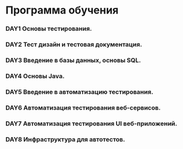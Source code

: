 # Программа обучения
### DAY1 Основы тестирования.
### DAY2 Тест дизайн и тестовая документация.
### DAY3 Введение в базы данных, основы SQL.
### DAY4 Основы Java.
### DAY5 Введение в автоматизацию тестирования.
### DAY6 Автоматизация тестирования веб-сервисов.
### DAY7 Автоматизация тестирования UI веб-приложений.
### DAY8 Инфраструктура для автотестов.
